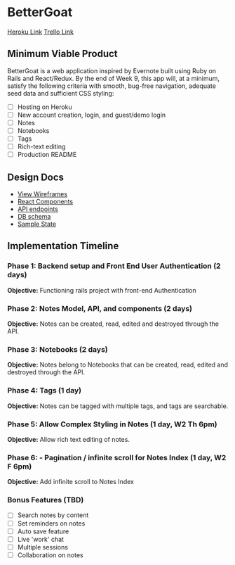 # BetterGoat
[Heroku Link](urlgoeshere)
[Trello Link](https://trello.com/b/1qQSd52i/better-goat)


## Minimum Viable Product

BetterGoat is a web application inspired by Evernote built using Ruby on Rails and React/Redux. By the end of Week 9, this app will, at a minimum, satisfy the following criteria with smooth, bug-free navigation, adequate seed data and sufficient CSS styling:

- [ ] Hosting on Heroku
- [ ] New account creation, login, and guest/demo login
- [ ] Notes
- [ ] Notebooks
- [ ] Tags
- [ ] Rich-text editing
- [ ] Production README

## Design Docs
- [View Wireframes](/docs/wireframes)
- [React Components](component-hierarchy.md)
- [API endpoints](api-endpoints.md)
- [DB schema](schema.md)
- [Sample State](sample-state.md)

## Implementation Timeline

### Phase 1: Backend setup and Front End User Authentication (2 days)
**Objective:** Functioning rails project with front-end Authentication

### Phase 2: Notes Model, API, and components (2 days)

**Objective:** Notes can be created, read, edited and destroyed through
the API.

### Phase 3: Notebooks (2 days)

**Objective:** Notes belong to Notebooks that can be created, read, edited and destroyed through the API.

### Phase 4: Tags (1 day)

**Objective:** Notes can be tagged with multiple tags, and tags are searchable.

### Phase 5: Allow Complex Styling in Notes (1 day, W2 Th 6pm)

**Objective:** Allow rich text editing of notes.

### Phase 6: - Pagination / infinite scroll for Notes Index (1 day, W2 F 6pm)

**Objective:** Add infinite scroll to Notes Index

### Bonus Features (TBD)
- [ ] Search notes by content
- [ ] Set reminders on notes
- [ ] Auto save feature
- [ ] Live 'work' chat
- [ ] Multiple sessions
- [ ] Collaboration on notes
